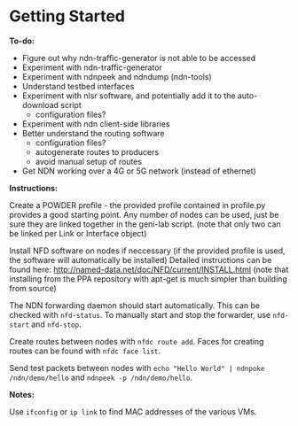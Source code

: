 # Getting Started

**To-do:**
* Figure out why ndn-traffic-generator is not able to be accessed
* Experiment with ndn-traffic-generator
* Experiment with ndnpeek and ndndump (ndn-tools)
* Understand testbed interfaces
* Experiment with nlsr software, and potentially add it to the auto-download script
  * configuration files?
* Experiment with ndn client-side libraries
* Better understand the routing software
  * configuration files?
  * autogenerate routes to producers
  * avoid manual setup of routes
* Get NDN working over a 4G or 5G network (instead of ethernet)

**Instructions:**

Create a POWDER profile - the provided profile contained in profile.py provides a good starting point. Any number of nodes can be used, just be sure they are linked together in the geni-lab script. (note that only two can be linked per Link or Interface object)

Install NFD software on nodes if neccessary (if the provided profile is used, the software will automatically be installed)
Detailed instructions can be found here: http://named-data.net/doc/NFD/current/INSTALL.html (note that installing from the PPA repository with apt-get is much simpler than building from source)

The NDN forwarding daemon should start automatically. This can be checked with `nfd-status`. To manually start and stop the forwarder, use `nfd-start` and `nfd-stop`.

Create routes between nodes with `nfdc route add`.
Faces for creating routes can be found with `nfdc face list`.

Send test packets between nodes with `echo "Hello World" | ndnpoke /ndn/demo/hello` and `ndnpeek -p /ndn/demo/hello`.

**Notes:**

Use `ifconfig` or `ip link` to find MAC addresses of the various VMs.


